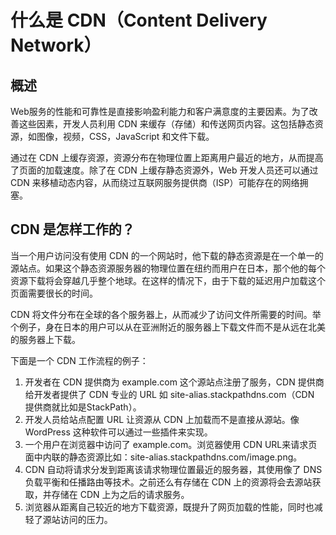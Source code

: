 # 什么是 CDN（Content Delivery Network）

## 概述

Web服务的性能和可靠性是直接影响盈利能力和客户满意度的主要因素。为了改善这些因素，开发人员利用 CDN 来缓存（存储）和传送网页内容。这包括静态资源，如图像，视频，CSS，JavaScript 和文件下载。

通过在 CDN 上缓存资源，资源分布在物理位置上距离用户最近的地方，从而提高了页面的加载速度。除了在 CDN 上缓存静态资源外，Web 开发人员还可以通过 CDN 来移植动态内容，从而绕过互联网服务提供商（ISP）可能存在的网络拥塞。

## CDN 是怎样工作的？

当一个用户访问没有使用 CDN 的一个网站时，他下载的静态资源是在一个单一的源站点。如果这个静态资源服务器的物理位置在纽约而用户在日本，那个他的每个资源下载将会穿越几乎整个地球。在这样的情况下，由于下载的延迟用户加载这个页面需要很长的时间。

CDN 将文件分布在全球的各个服务器上，从而减少了访问文件所需要的时间。举个例子，身在日本的用户可以从在亚洲附近的服务器上下载文件而不是从远在北美的服务器上下载。

下面是一个 CDN 工作流程的例子：

1. 开发者在 CDN 提供商为 example.com 这个源站点注册了服务，CDN 提供商给开发者提供了 CDN 专业的 URL 如 site-alias.stackpathdns.com（CDN 提供商就比如是StackPath）。
2. 开发人员给站点配置 URL 让资源从 CDN 上加载而不是直接从源站。像 WordPress 这种软件可以通过一些插件来实现。
3. 一个用户在浏览器中访问了 example.com。浏览器使用 CDN URL来请求页面中内联的静态资源比如：site-alias.stackpathdns.com/image.png。
4. CDN 自动将请求分发到距离该请求物理位置最近的服务器，其使用像了 DNS 负载平衡和任播路由等技术。之前还么有存储在 CDN 上的资源将会去源站获取，并存储在 CDN 上为之后的请求服务。
5. 浏览器从距离自己较近的地方下载资源，既提升了网页加载的性能，同时也减轻了源站访问的压力。



